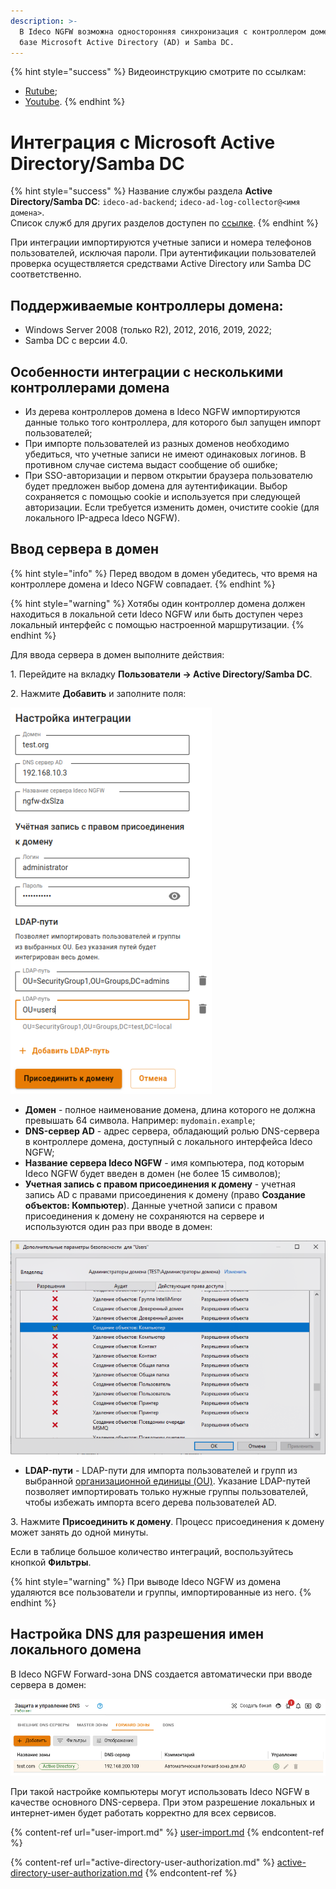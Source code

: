 ```yaml
---
description: >-
  В Ideco NGFW возможна односторонняя синхронизация с контроллером домена на
  базе Microsoft Active Directory (AD) и Samba DC.
---
```


{% hint style="success" %}
Видеоинструкцию смотрите по ссылкам:
* [Rutube](https://rutube.ru/video/9772209e77cf48c78a9e39f337bbe932/);
* [Youtube](https://youtu.be/noB-O7cnb94?si=vnt62RtV56NTo57f).
{% endhint %}

# Интеграция с Microsoft Active Directory/Samba DC

{% hint style="success" %}
Название службы раздела **Active Directory/Samba DC**: `ideco-ad-backend`; `ideco-ad-log-collector@<имя домена>`. \
Список служб для других разделов доступен по [ссылке](/settings/server-management/terminal/README.md).
{% endhint %}

При интеграции импортируются учетные записи и номера телефонов пользователей, исключая пароли. При аутентификации пользователей проверка осуществляется средствами Active Directory или Samba DC соответственно.

## Поддерживаемые контроллеры домена:

* Windows Server 2008 (только R2), 2012, 2016, 2019, 2022;
* Samba DC с версии 4.0.

## Особенности интеграции с несколькими контроллерами домена

* Из дерева контроллеров домена в Ideco NGFW импортируются данные только того контроллера, для которого был запущен импорт пользователей;
* При импорте пользователей из разных доменов необходимо убедиться, что учетные записи не имеют одинаковых логинов. В противном случае система выдаст сообщение об ошибке;
* При SSO-авторизации и первом открытии браузера пользователю будет предложен выбор домена для аутентификации. Выбор сохраняется с помощью cookie и используется при следующей авторизации. Если требуется изменить домен, очистите cookie (для локального IP-адреса Ideco NGFW).

## Ввод сервера в домен

{% hint style="info" %}
Перед вводом в домен убедитесь, что время на контроллере домена и Ideco NGFW совпадает.
{% endhint %}

{% hint style="warning" %}
Хотябы один контроллер домена должен находиться в локальной сети Ideco NGFW или быть доступен через локальный интерфейс с помощью настроенной маршрутизации.
{% endhint %}

Для ввода сервера в домен выполните действия:

1\. Перейдите на вкладку **Пользователи -> Active Directory/Samba DC**.

2\. Нажмите **Добавить** и заполните поля:

![](/.gitbook/assets/active-directory.png)

   * **Домен** - полное наименование домена, длина которого не должна превышать 64 символа. Например: `mydomain.example`;
   * **DNS-сервер AD** - адрес сервера, обладающий ролью DNS-сервера в контроллере домена, доступный с локального интерфейса Ideco NGFW;
   * **Название сервера Ideco NGFW** - имя компьютера, под которым Ideco NGFW будет введен в домен (не более 15 символов);
   * **Учетная запись с правом присоединения к домену** - учетная запись AD с правами присоединения к домену (право **Создание объектов: Компьютер**). Данные учетной записи с правом присоединения к домену не сохраняются на сервере и используются один раз при вводе в домен:
  
![](/.gitbook/assets/active-directory0.png)

   * **LDAP-пути** - LDAP-пути для импорта пользователей и групп из выбранной [организационной единицы (OU)](https://serverspace.ru/support/help/kak-upravlyat-ou-v-active-directory/?utm_source=google.com&utm_medium=organic&utm_campaign=google.com&utm_referrer=google.com). Указание LDAP-путей позволяет импортировать только нужные группы пользователей, чтобы избежать импорта всего дерева пользователей AD.

3\. Нажмите **Присоединить к домену**. Процесс присоединения к домену может занять до одной минуты.

Если в таблице большое количество интеграций, воспользуйтесь кнопкой **Фильтры**. 

{% hint style="warning" %}
При выводе Ideco NGFW из домена удаляются все пользователи и группы, импортированные из него.
{% endhint %}

## Настройка DNS для разрешения имен локального домена

В Ideco NGFW Forward-зона DNS создается автоматически при вводе сервера в домен:

![](/.gitbook/assets/dns.png)

При такой настройке компьютеры могут использовать Ideco NGFW в качестве основного DNS-сервера. При этом разрешение локальных и интернет-имен будет работать корректно для всех сервисов.

{% content-ref url="user-import.md" %}
[user-import.md](user-import.md)
{% endcontent-ref %}

{% content-ref url="active-directory-user-authorization.md" %}
[active-directory-user-authorization.md](active-directory-user-authorization.md)
{% endcontent-ref %}

